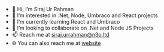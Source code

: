 - 👋 Hi, I’m Siraj Ur Rahman
- 👀 I’m interested in .Net, Node, Umbraco and React projects
- 🌱 I’m currently learning React and Umbraco
- 💞️ I’m looking to collaborate on .Net and Node JS Projects
- 📫 Reach me at siraj.urrahman@n3o.ltd
- 🌐 You can also reach me at [website](https://www.sirajurrahman.com/)
